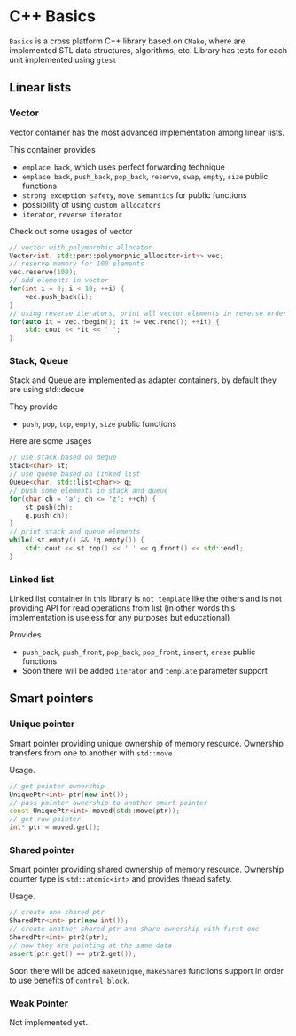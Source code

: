 # C++ Basics

`Basics` is a cross platform C++ library based on `CMake`, where are implemented STL data structures, algorithms, etc. Library has tests for each unit implemented using `gtest`

## Linear lists

### Vector

Vector container has the most advanced implementation among linear lists.

This container provides

- `emplace back`, which uses perfect forwarding technique
- `emplace back`, `push_back`, `pop_back`, `reserve`, `swap`, `empty`, `size` public functions
- `strong exception safety`, `move semantics` for public functions
- possibility of using `custom allocators` 
- `iterator`, `reverse iterator`

Check out some usages of vector
```c++
// vector with polymorphic allocator
Vector<int, std::pmr::polymorphic_allocator<int>> vec;
// reserve memory for 100 elements
vec.reserve(100);
// add elements in vector
for(int i = 0; i < 10; ++i) {
    vec.push_back(i);
}
// using reverse iterators, print all vector elements in reverse order
for(auto it = vec.rbegin(); it != vec.rend(); ++it) {
    std::cout << *it << ' ';
}
```

### Stack, Queue

Stack and Queue are implemented as adapter containers, by default they are using std::deque

They provide

- `push`, `pop`, `top`, `empty`, `size` public functions

Here are some usages
```c++
// use stack based on deque
Stack<char> st;
// use queue based on linked list
Queue<char, std::list<char>> q;
// push some elements in stack and queue
for(char ch = 'a'; ch <= 'z'; ++ch) {
    st.push(ch);
    q.push(ch);
}
// print stack and queue elements
while(!st.empty() && !q.empty()) {
    std::cout << st.top() << ' ' << q.front() << std::endl;
}
```

### Linked list

Linked list container in this library is `not template` like the others and is not providing API for read operations from list (in other words this implementation is useless for any purposes but educational)

Provides

- `push_back`, `push_front`, `pop_back`, `pop_front`, `insert`, `erase` public functions
- Soon there will be added `iterator` and `template` parameter support

## Smart pointers

### Unique pointer

Smart pointer providing unique ownership of memory resource. Ownership transfers from one to another with `std::move`

Usage.
```c++
// get pointer ownership
UniquePtr<int> ptr(new int());
// pass pointer ownership to another smart pointer
const UniquePtr<int> moved(std::move(ptr));
// get raw pointer
int* ptr = moved.get();
```

### Shared pointer

Smart pointer providing shared ownership of memory resource. Ownership counter type is `std::atomic<int>` and provides thread safety.

Usage.
```c++
// create one shared ptr
SharedPtr<int> ptr(new int());
// create another shared ptr and share ownership with first one
SharedPtr<int> ptr2(ptr);
// now they are pointing at the same data
assert(ptr.get() == ptr2.get());
```

Soon there will be added `makeUnique`, `makeShared` functions support in order to use benefits of `control block`.

### Weak Pointer

Not implemented yet.
